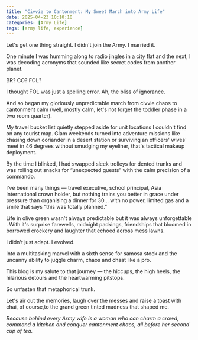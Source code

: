 ```yaml
---
title: "Civvie to Cantonment: My Sweet March into Army Life"
date: 2025-04-23 10:10:10
categories: [Army Life]
tags: [army life, experience]
---
```


Let's get one thing straight. I didn't join the Army. I married it.

One minute I was humming along to radio jingles in a city flat and the next, I was decoding acronyms that sounded like secret codes from another planet.

BR? CO? FOL?

I thought FOL was just a spelling error. Ah, the bliss of ignorance.

And so began my gloriously unpredictable march from civvie chaos to cantonment calm (well, mostly calm, let's not forget the toddler phase in a two room quarter).

My travel bucket list quietly stepped aside for unit locations I couldn't find on any tourist map. Glam weekends turned into adventure missions like chasing down coriander in a desert station or surviving an officers' wives' meet in 46 degrees without smudging my eyeliner, that's tactical makeup deployment.

By the time I blinked, I had swapped sleek trolleys for dented trunks and was rolling out snacks for “unexpected guests” with the calm precision of a commando.

I've been many things — travel executive, school principal, Asia International crown holder, but nothing trains you better in grace under pressure than organising a dinner for 30… with no power, limited gas and a smile that says “this was totally planned.”

Life in olive green wasn't always predictable but it was always unforgettable . With it's surprise farewells, midnight packings, friendships that bloomed in borrowed crockery and laughter that echoed across mess lawns.

I didn't just adapt. I evolved.

Into a multitasking marvel with a sixth sense for samosa stock and the uncanny ability to juggle charm, chaos and chaat like a pro.

This blog is my salute to that journey — the hiccups, the high heels, the hilarious detours and the heartwarming pitstops.

So unfasten that metaphorical trunk.

Let's air out the memories, laugh over the messes and raise a toast with chai, of course,to the grand green tinted madness that shaped me.

*Because behind every Army wife is a woman who can charm a crowd, command a kitchen and conquer cantonment chaos, all before her second cup of tea.*
